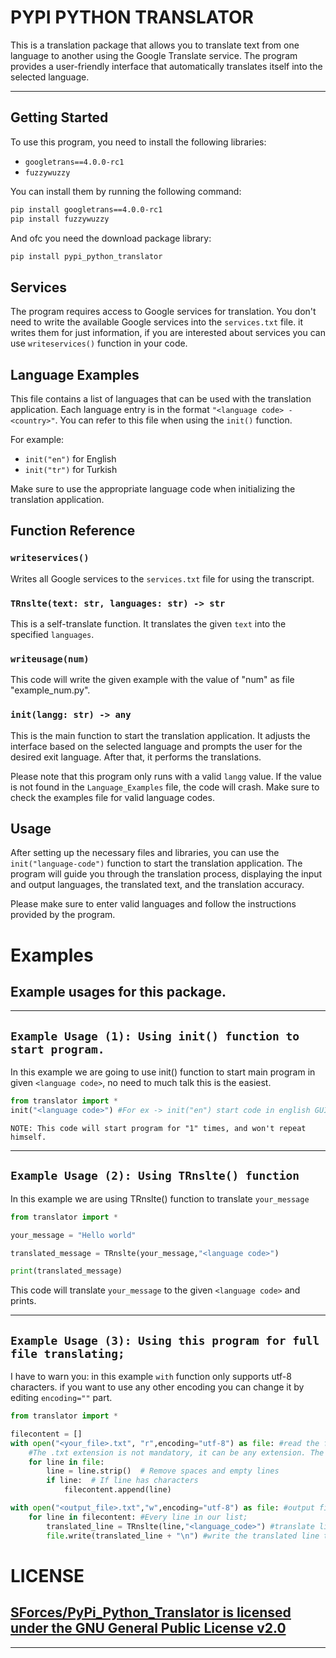 # **PYPI PYTHON TRANSLATOR**
This is a translation package that allows you to translate text from one language to another using the Google Translate service. The program provides a user-friendly interface that automatically translates itself into the selected language.

---

## **Getting Started**

To use this program, you need to install the following libraries:

- `googletrans==4.0.0-rc1`
- `fuzzywuzzy`

You can install them by running the following command:

```bash
pip install googletrans==4.0.0-rc1
pip install fuzzywuzzy
```
And ofc you need the download package library:
```bash
pip install pypi_python_translator
```

## **Services**

The program requires access to Google services for translation. You don't need to write the available Google services into the `services.txt` file. it writes them for just information, if you are interested about services you can use `writeservices()` function in your code.

## **Language Examples**

This file contains a list of languages that can be used with the translation application. Each language entry is in the format `"<language code> - <country>"`. You can refer to this file when using the `init()` function.

For example:
- `init("en")` for English
- `init("tr")` for Turkish

Make sure to use the appropriate language code when initializing the translation application.


## **Function Reference**

### `writeservices()`

Writes all Google services to the `services.txt` file for using the transcript.

### `TRnslte(text: str, languages: str) -> str`

This is a self-translate function. It translates the given `text` into the specified `languages`.

### `writeusage(num)`

This code will write the given example with the value of "num" as file "example_num.py".

### `init(langg: str) -> any`

This is the main function to start the translation application. It adjusts the interface based on the selected language and prompts the user for the desired exit language. After that, it performs the translations.

Please note that this program only runs with a valid `langg` value. If the value is not found in the `Language_Examples` file, the code will crash. Make sure to check the examples file for valid language codes.

## **Usage**

After setting up the necessary files and libraries, you can use the `init("language-code")` function to start the translation application. The program will guide you through the translation process, displaying the input and output languages, the translated text, and the translation accuracy.

Please make sure to enter valid languages and follow the instructions provided by the program.

# **Examples**
Example usages for this package.
---
---
## `Example Usage (1): Using init() function to start program.`
In this example we are going to use init() function to start main program in given `<language code>`, no need to much talk this is the easiest.
```python
from translator import *
init("<language code>") #For ex -> init("en") start code in english GUI.
```
`NOTE: This code will start program for "1" times, and won't repeat himself.`<br>

---
## `Example Usage (2): Using TRnslte() function`<br>
In this example we are using TRnslte() function to translate `your_message`<br>
```python
from translator import *

your_message = "Hello world"

translated_message = TRnslte(your_message,"<language code>")

print(translated_message)

```
This code will translate `your_message` to the given `<language code>` and prints.

---
## `Example Usage (3): Using this program for full file translating;`<br>
I have to warn you: in this example `with` function only supports utf-8 characters. if you want to use any other encoding you can change it by editing `encoding=""` part.

```python
from translator import *

filecontent = []
with open("<your_file>.txt", "r",encoding="utf-8") as file: #read the file for translation.
    #The .txt extension is not mandatory, it can be any extension. The important thing is that you specify the encoding of the file correctly.
    for line in file:
        line = line.strip()  # Remove spaces and empty lines  
        if line:  # If line has characters
            filecontent.append(line)

with open("<output_file>.txt","w",encoding="utf-8") as file: #output file writing, it has to be same encoding with reading file
    for line in filecontent: #Every line in our list;
        translated_line = TRnslte(line,"<language_code>") #translate line to the "your language code"
        file.write(translated_line + "\n") #write the translated line to the file.
```
# **LICENSE**
[SForces/PyPi_Python_Translator is licensed under the
GNU General Public License v2.0](https://github.com/SForces/PyPi_Python_Translator/blob/main/LICENSE)
---
---